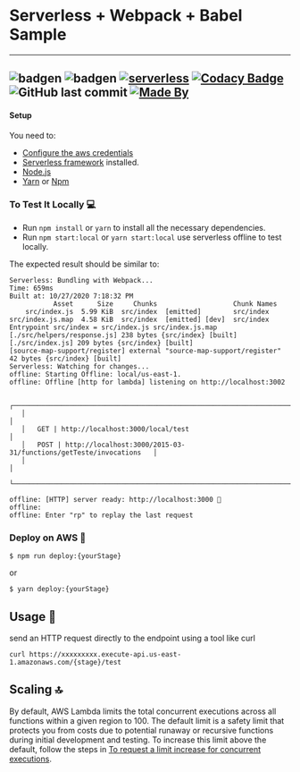 # Serverless + Webpack + Babel Sample
---

![badgen](https://badgen.net/badge/built%20with/love/red)
![badgen](https://badgen.net/badge/built%20with/javascript/yellow)
[![serverless](https://camo.githubusercontent.com/547c6da94c16fedb1aa60c9efda858282e22834f/687474703a2f2f7075626c69632e7365727665726c6573732e636f6d2f6261646765732f76332e737667)](http://www.serverless.com)
[![Codacy Badge](https://app.codacy.com/project/badge/Grade/0c62da09be11447b9427e85176e70a89)](https://www.codacy.com/gh/pcrodrigues0/serverless-babel-webpack/dashboard?utm_source=github.com&amp;utm_medium=referral&amp;utm_content=pcrodrigues0/serverless-babel-webpack&amp;utm_campaign=Badge_Grade)
![GitHub last commit](https://img.shields.io/github/last-commit/pcrodrigues0/serverless-babel-webpack)
[![Made By](https://img.shields.io/badge/made%20by-Paulo%20Rodrigues-blue)](https://www.linkedin.com/in/pcqrodrigues/)
---
#### Setup
You need to:
* [Configure the aws credentials](https://docs.aws.amazon.com/cli/latest/userguide/cli-configure-files.html)
* [Serverless framework](https://serverless.com) installed.
* [Node.js](https://nodejs.org/)
* [Yarn](https://yarnpkg.com/) or [Npm](https://www.npmjs.com/)

### To Test It Locally 💻

* Run ```npm install``` or ```yarn``` to install all the necessary dependencies.
* Run ```npm start:local``` or ```yarn start:local``` use serverless offline to test locally. 

The expected result should be similar to:

```
Serverless: Bundling with Webpack...
Time: 659ms
Built at: 10/27/2020 7:18:32 PM
           Asset      Size     Chunks                   Chunk Names
    src/index.js  5.99 KiB  src/index  [emitted]        src/index
src/index.js.map  4.58 KiB  src/index  [emitted] [dev]  src/index
Entrypoint src/index = src/index.js src/index.js.map
[./src/helpers/response.js] 238 bytes {src/index} [built]
[./src/index.js] 209 bytes {src/index} [built]
[source-map-support/register] external "source-map-support/register" 42 bytes {src/index} [built]
Serverless: Watching for changes...
offline: Starting Offline: local/us-east-1.
offline: Offline [http for lambda] listening on http://localhost:3002

   ┌────────────────────────────────────────────────────────────────────────────┐
   │                                                                            │
   │   GET | http://localhost:3000/local/test                                   │
   │   POST | http://localhost:3000/2015-03-31/functions/getTeste/invocations   │
   │                                                                            │
   └────────────────────────────────────────────────────────────────────────────┘

offline: [HTTP] server ready: http://localhost:3000 🚀
offline: 
offline: Enter "rp" to replay the last request
```

### Deploy on AWS 🚀

```
$ npm run deploy:{yourStage}
```
or
```
$ yarn deploy:{yourStage}
```

## Usage 🎉

send an HTTP request directly to the endpoint using a tool like curl

```
curl https://xxxxxxxxx.execute-api.us-east-1.amazonaws.com/{stage}/test
```

## Scaling 🔝

By default, AWS Lambda limits the total concurrent executions across all functions within a given region to 100. The default limit is a safety limit that protects you from costs due to potential runaway or recursive functions during initial development and testing. To increase this limit above the default, follow the steps in [To request a limit increase for concurrent executions](http://docs.aws.amazon.com/lambda/latest/dg/concurrent-executions.html#increase-concurrent-executions-limit).
